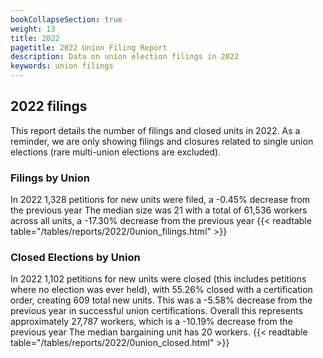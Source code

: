 ```yaml
---
bookCollapseSection: true
weight: 13
title: 2022
pagetitle: 2022 Union Filing Report
description: Data on union election filings in 2022
keywords: union filings
---
```


## 2022 filings

This report details the number of filings and closed units in 2022. As a reminder, we are only showing filings and closures related to single union elections (rare multi-union elections are excluded).

### Filings by Union
In 2022 1,328 petitions for new units were filed, a -0.45% decrease from the previous year The median size was 21 with a total of 61,536 workers across all units, a -17.30% decrease from the previous year
{{< readtable table="/tables/reports/2022/0union_filings.html" >}}

### Closed Elections by Union
In 2022 1,102 petitions for new units were closed (this includes petitions where no election was ever held), with 55.26% closed with a certification order, creating 609 total new units. This was a -5.58% decrease from the previous year in successful union certifications. Overall this represents approximately 27,787 workers, which is a -10.19% decrease from the previous year The median bargaining unit has 20 workers.
{{< readtable table="/tables/reports/2022/0union_closed.html" >}}
